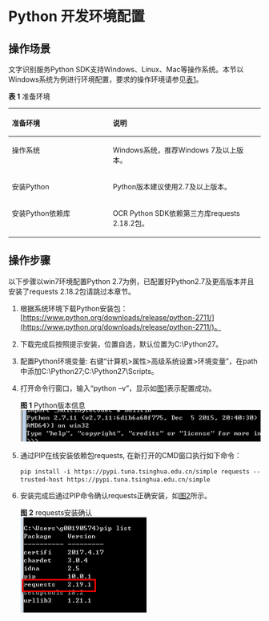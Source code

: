 # Python 开发环境配置<a name="ocr_04_0030"></a>

## 操作场景<a name="section1560105320810"></a>

文字识别服务Python SDK支持Windows、Linux、Mac等操作系统。本节以Windows系统为例进行环境配置，要求的操作环境请参见[表1](#table129385511897)。

**表 1**  准备环境

<a name="table129385511897"></a>
<table><thead align="left"><tr id="row129391511996"><th class="cellrowborder" valign="top" width="40.02%" id="mcps1.2.3.1.1"><p id="p95932451011"><a name="p95932451011"></a><a name="p95932451011"></a>准备环境</p>
</th>
<th class="cellrowborder" valign="top" width="59.98%" id="mcps1.2.3.1.2"><p id="p1858114312102"><a name="p1858114312102"></a><a name="p1858114312102"></a>说明</p>
</th>
</tr>
</thead>
<tbody><tr id="row275091831015"><td class="cellrowborder" valign="top" width="40.02%" headers="mcps1.2.3.1.1 "><p id="p256912101317"><a name="p256912101317"></a><a name="p256912101317"></a>操作系统</p>
</td>
<td class="cellrowborder" valign="top" width="59.98%" headers="mcps1.2.3.1.2 "><p id="p35709231310"><a name="p35709231310"></a><a name="p35709231310"></a>Windows系统，推荐Windows 7及以上版本。</p>
</td>
</tr>
<tr id="row1093995110917"><td class="cellrowborder" valign="top" width="40.02%" headers="mcps1.2.3.1.1 "><p id="p057017221319"><a name="p057017221319"></a><a name="p057017221319"></a>安装Python</p>
</td>
<td class="cellrowborder" valign="top" width="59.98%" headers="mcps1.2.3.1.2 "><p id="p157217261311"><a name="p157217261311"></a><a name="p157217261311"></a>Python版本建议使用2.7及以上版本。</p>
</td>
</tr>
<tr id="row109392051892"><td class="cellrowborder" valign="top" width="40.02%" headers="mcps1.2.3.1.1 "><p id="p135728211132"><a name="p135728211132"></a><a name="p135728211132"></a>安装Python依赖库</p>
</td>
<td class="cellrowborder" valign="top" width="59.98%" headers="mcps1.2.3.1.2 "><p id="p0573152141313"><a name="p0573152141313"></a><a name="p0573152141313"></a>OCR Python SDK依赖第三方库requests 2.18.2包。</p>
</td>
</tr>
</tbody>
</table>

## 操作步骤<a name="section636542121215"></a>

以下步骤以win7环境配置Python 2.7为例，已配置好Python2.7及更高版本并且安装了requests 2.18.2包请跳过本章节。

1.  根据系统环境下载Python安装包：[https://www.python.org/downloads/release/python-2711/](https://www.python.org/downloads/release/python-2711/)。
2.  下载完成后按照提示安装，位置自选，默认位置为C:\\Python27。
3.  配置Python环境变量: 右键“计算机\>属性\>高级系统设置\>环境变量”，在path中添加C:\\Python27;C:\\Python27\\Scripts。
4.  打开命令行窗口，输入“python –v”，显示如[图1](#fig650192210132)表示配置成功。

    **图 1**  Python版本信息<a name="fig650192210132"></a>  
    ![](figures/Python版本信息.png "Python版本信息")

5.  通过PIP在线安装依赖包requests, 在新打开的CMD窗口执行如下命令：

    ```
    pip install -i https://pypi.tuna.tsinghua.edu.cn/simple requests --trusted-host https://pypi.tuna.tsinghua.edu.cn/simple
    ```

6.  安装完成后通过PIP命令确认requests正确安装，如[图2](#fig14644343191414)所示。

    **图 2**  requests安装确认<a name="fig14644343191414"></a>  
    ![](figures/requests安装确认.png "requests安装确认")


